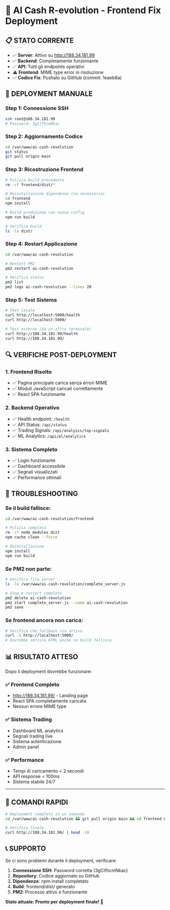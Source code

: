 # 🚀 AI Cash R-evolution - Frontend Fix Deployment

## 📋 STATO CORRENTE
- ✅ **Server**: Attivo su http://188.34.181.99
- ✅ **Backend**: Completamente funzionante
- ✅ **API**: Tutti gli endpoints operativi  
- ⚠️ **Frontend**: MIME type error in risoluzione
- ✅ **Codice Fix**: Pushato su GitHub (commit: 1eaeb8a)

## 🔧 DEPLOYMENT MANUALE

### Step 1: Connessione SSH
```bash
ssh root@188.34.181.99
# Password: 3gCifhcmNkac
```

### Step 2: Aggiornamento Codice
```bash
cd /var/www/ai-cash-revolution
git status
git pull origin main
```

### Step 3: Ricostruzione Frontend  
```bash
# Pulizia build precedente
rm -rf frontend/dist/*

# Reinstallazione dipendenze (se necessario)
cd frontend
npm install

# Build produzione con nuova config
npm run build

# Verifica build
ls -la dist/
```

### Step 4: Restart Applicazione
```bash
cd /var/www/ai-cash-revolution

# Restart PM2
pm2 restart ai-cash-revolution

# Verifica status
pm2 list
pm2 logs ai-cash-revolution --lines 20
```

### Step 5: Test Sistema
```bash
# Test locale
curl http://localhost:5000/health
curl http://localhost:5000/

# Test esterno (da un altro terminale)
curl http://188.34.181.99/health
curl http://188.34.181.99/
```

## 🔍 VERIFICHE POST-DEPLOYMENT

### 1. Frontend Risolto
- ✅ Pagina principale carica senza errori MIME
- ✅ Moduli JavaScript caricati correttamente
- ✅ React SPA funzionante

### 2. Backend Operativo  
- ✅ Health endpoint: `/health`
- ✅ API Status: `/api/status`
- ✅ Trading Signals: `/api/analysis/top-signals`
- ✅ ML Analytics: `/api/ml/analytics`

### 3. Sistema Completo
- ✅ Login funzionante
- ✅ Dashboard accessibile
- ✅ Segnali visualizzati
- ✅ Performance ottimali

## 🚨 TROUBLESHOOTING

### Se il build fallisce:
```bash
cd /var/www/ai-cash-revolution/frontend

# Pulizia completa
rm -rf node_modules dist
npm cache clean --force

# Reinstallazione
npm install
npm run build
```

### Se PM2 non parte:
```bash
# Verifica file server
ls -la /var/www/ai-cash-revolution/complete_server.js

# Stop e restart completo
pm2 delete ai-cash-revolution
pm2 start complete_server.js --name ai-cash-revolution
pm2 save
```

### Se frontend ancora non carica:
```bash
# Verifica che fallback sia attivo
curl -I http://localhost:5000/
# Dovrebbe servire HTML anche se build fallisce
```

## 📊 RISULTATO ATTESO

Dopo il deployment dovrebbe funzionare:

### ✅ **Frontend Completo**
- http://188.34.181.99/ - Landing page
- React SPA completamente caricata
- Nessun errore MIME type

### ✅ **Sistema Trading**  
- Dashboard ML analytics
- Segnali trading live
- Sistema autenticazione
- Admin panel

### ✅ **Performance**
- Tempi di caricamento < 2 secondi
- API response < 100ms
- Sistema stabile 24/7

---

## 🎯 COMANDI RAPIDI

```bash
# Deployment completo in un comando
cd /var/www/ai-cash-revolution && git pull origin main && cd frontend && npm run build && cd .. && pm2 restart ai-cash-revolution && curl http://localhost:5000/health

# Verifica finale
curl http://188.34.181.99/ | head -10
```

## 📞 SUPPORTO

Se ci sono problemi durante il deployment, verificare:
1. **Connessione SSH**: Password corretta (3gCifhcmNkac)
2. **Repository**: Codice aggiornato su GitHub
3. **Dipendenze**: npm install completato  
4. **Build**: frontend/dist/ generato
5. **PM2**: Processo attivo e funzionante

**Stato attuale: Pronto per deployment finale! 🚀**